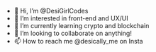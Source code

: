 - 👋 Hi, I’m @DesiGirlCodes
- 👀 I’m interested in front-end and UX/UI
- 🌱 I’m currently learning crypto and blockchain
- 💞️ I’m looking to collaborate on anything!
- 📫 How to reach me @desically_me on Insta

<!---
DesiGirlCodes/DesiGirlCodes is a ✨ special ✨ repository because its `README.md` (this file) appears on your GitHub profile.
You can click the Preview link to take a look at your changes.
--->
